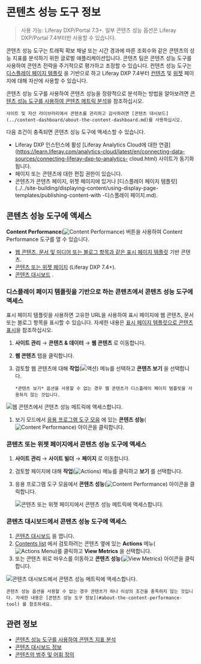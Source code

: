 # 콘텐츠 성능 도구 정보

> 사용 가능: Liferay DXP/Portal 7.3+. 일부 콘텐츠 성능 옵션은 Liferay DXP/Portal 7.4부터만 사용할 수 있습니다.

콘텐츠 성능 도구는 트래픽 확보 채널 또는 시간 경과에 따른 조회수와 같은 콘텐츠의 성능 지표를 분석하기 위한 글로벌 애플리케이션입니다. 콘텐츠 팀은 콘텐츠 성능 도구를 사용하여 콘텐츠 전략을 주기적으로 평가하고 조정할 수 있습니다. 컨텐츠 성능 도구는 [디스플레이 페이지 템플릿](../../site-building/displaying-content/using-display-page-templates/publishing-content-with-display-pages.md) 을 기반으로 하고 Liferay DXP 7.4부터 [컨텐츠](../../site-building/creating-pages/using-content-pages.md) 및 [위젯](../../site-building/creating-pages/using-widget-pages/adding-widgets-to-a-page.md) 페이지에 대해 자산에 사용할 수 있습니다.

콘텐츠 성능 도구를 사용하여 콘텐츠 성능을 정량적으로 분석하는 방법을 알아보려면 [콘텐츠 성능 도구를 사용하여 콘텐츠 메트릭 분석](./analyze-content-metrics-using-content-performance-tool.md)을 참조하십시오.

```{note}
사이트 및 자산 라이브러리에서 콘텐츠를 관리하고 감사하려면 [콘텐츠 대시보드](../content-dashboard/about-the-content-dashboard.md)를 사용하십시오.
```

다음 조건이 충족되면 콘텐츠 성능 도구에 액세스할 수 있습니다.

- Liferay DXP 인스턴스에 활성 [Liferay Analytics Cloud에 대한 연결](https://learn.liferay.com/analytics-cloud/latest/en/connecting-data-sources/connecting-liferay-dxp-to-analytics- cloud.html) 사이트가 동기화됩니다.
- 페이지 또는 콘텐츠에 대한 편집 권한이 있습니다.
- 콘텐츠가 콘텐츠 페이지, 위젯 페이지에 있거나 [디스플레이 페이지 템플릿](../../site-building/displaying-content/using-display-page-templates/publishing-content-with -디스플레이 페이지.md).

## 콘텐츠 성능 도구에 액세스

**Content Performance**(![Content Performance](../../images/icon-analytics.png)) 버튼을 사용하여 Content Performance 도구를 열 수 있습니다.

* [웹 콘텐츠, 문서 및 미디어 또는 블로그 항목과 같은 표시 페이지 템플릿](#accessing-the-content-performance-tool-from-content-based-on-a-display-page-template) 기반 콘텐츠.
* [콘텐츠 또는 위젯 페이지](#accessing-the-content-performance-tool-from-content-or-widget-pages) (Liferay DXP 7.4+).
* [콘텐츠 대시보드](#accessing-the-content-performance-tool-from-the-content-dashboard) .

### 디스플레이 페이지 템플릿을 기반으로 하는 콘텐츠에서 콘텐츠 성능 도구에 액세스

표시 페이지 템플릿을 사용하면 고유한 URL을 사용하여 표시 페이지에 웹 콘텐츠, 문서 또는 블로그 항목을 표시할 수 있습니다. 자세한 내용은 [표시 페이지 템플릿으로 콘텐츠 표시](../../site-building/displaying-content/using-display-page-templates/publishing-content-with-display-pages.md)을 참조하십시오.

1. **사이트 관리** &rarr; **콘텐츠 & 데이터** &rarr; **웹 콘텐츠** 로 이동합니다.
1. **웹 콘텐츠** 탭을 클릭합니다.
1. 검토할 웹 콘텐츠에 대해 **작업**(![액션](../../images/icon-actions.png)) 메뉴를 선택하고 **콘텐츠 보기** 을 선택합니다. 

   ```{note}
   *콘텐츠 보기* 옵션을 사용할 수 없는 경우 웹 콘텐츠가 디스플레이 페이지 템플릿을 사용하지 않는 것입니다.
   ```

![웹 콘텐츠에서 콘텐츠 성능 메트릭에 액세스합니다.](./about-the-content-performance-tool/images/04.png)

1. 보기 모드에서 [응용 프로그램 도구 모음](../../getting-started/navigating-dxp.md#applications-bar) 에 있는 **콘텐츠 성능**(![Content Performance](../../images/icon-analytics.png)) 아이콘을 클릭합니다.

### 콘텐츠 또는 위젯 페이지에서 콘텐츠 성능 도구에 액세스

1. **사이트 관리** &rarr; **사이트 빌더** &rarr; **페이지** 로 이동합니다.
1. 검토할 페이지에 대해 **작업**(![Actions](../../images/icon-actions.png)) 메뉴를 클릭하고 **보기** 를 선택합니다.
1. 응용 프로그램 도구 모음에서 **콘텐츠 성능**(![Content Performance](../../images/icon-analytics.png)) 아이콘을 클릭합니다.
   
   ![콘텐츠 또는 위젯 페이지에서 콘텐츠 성능 메트릭에 액세스합니다.](./about-the-content-performance-tool/images/03.png)

### 콘텐츠 대시보드에서 콘텐츠 성능 도구에 액세스

1. [콘텐츠 대시보드](../content-dashboard/content-dashboard-interface.md#accessing-the-content-dashboard) 을 엽니다.
1. [Contents list](../content-dashboard/content-dashboard-interface.md#contents-list) 에서 검토하려는 콘텐츠 옆에 있는 **Actions** 메뉴(![Actions Menu](../../images/icon-actions.png))를 클릭하고 **View Metrics** 을 선택합니다.
1. 또는 콘텐츠 위로 마우스를 이동하고 **콘텐츠 성능**(![View Metrics](../../images/icon-analytics.png)) 아이콘을 클릭합니다.

![콘텐츠 대시보드에서 콘텐츠 성능 메트릭에 액세스합니다.](./about-the-content-performance-tool/images/05.png)

```{note}
콘텐츠 성능 옵션을 사용할 수 없는 경우 콘텐츠가 하나 이상의 조건을 충족하지 않는 것입니다. 자세한 내용은 [콘텐츠 성능 도구 정보](#about-the-content-performance-tool) 를 참조하세요.
```

## 관련 정보

* [콘텐츠 성능 도구를 사용하여 콘텐츠 지표 분석](./analyze-content-metrics-using-content-performance-tool.md)
* [콘텐츠 대시보드 정보](../content-dashboard/about-the-content-dashboard.md)
* [콘텐츠의 범주 및 어휘 정의](../tags-and-categories/defining-categories-and-vocabularies-for-content.md)
